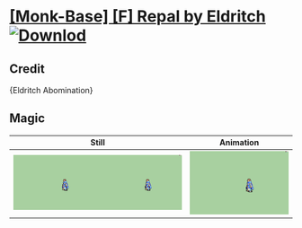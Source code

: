 # [\[Monk-Base\] \[F\] Repal by Eldritch](./) [![Downlod](https://img.shields.io/badge/Download--red?style=social&logo=github)](https://minhaskamal.github.io/DownGit/#/home?url=https://github.com/Klokinator/FE-Repo/tree/main/Battle%20Animations%2FMagi%20-%20Holy-Type%2F%5BMonk-Base%5D%20%5BF%5D%20Repal%20by%20Eldritch%2F6.%20Magic)

## Credit

{Eldritch Abomination}

## Magic

| Still | Animation |
| :---: | :-------: |
| ![Magic still](./Magic_000.png) | ![Magic animation](./Magic.gif) |
